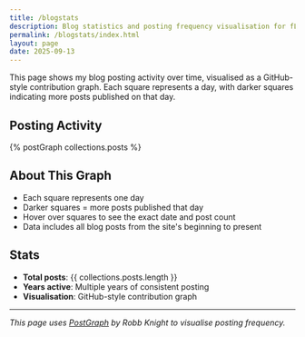 ```yaml
---
title: /blogstats
description: Blog statistics and posting frequency visualisation for fLaMEdfury.
permalink: /blogstats/index.html
layout: page
date: 2025-09-13
---
```


This page shows my blog posting activity over time, visualised as a GitHub-style contribution graph. Each square represents a day, with darker squares indicating more posts published on that day.

## Posting Activity

{% postGraph collections.posts %}

## About This Graph

- Each square represents one day
- Darker squares = more posts published that day
- Hover over squares to see the exact date and post count
- Data includes all blog posts from the site's beginning to present

## Stats

- **Total posts**: {{ collections.posts.length }}
- **Years active**: Multiple years of consistent posting
- **Visualisation**: GitHub-style contribution graph

---

*This page uses [PostGraph](https://postgraph.rknight.me/) by Robb Knight to visualise posting frequency.*